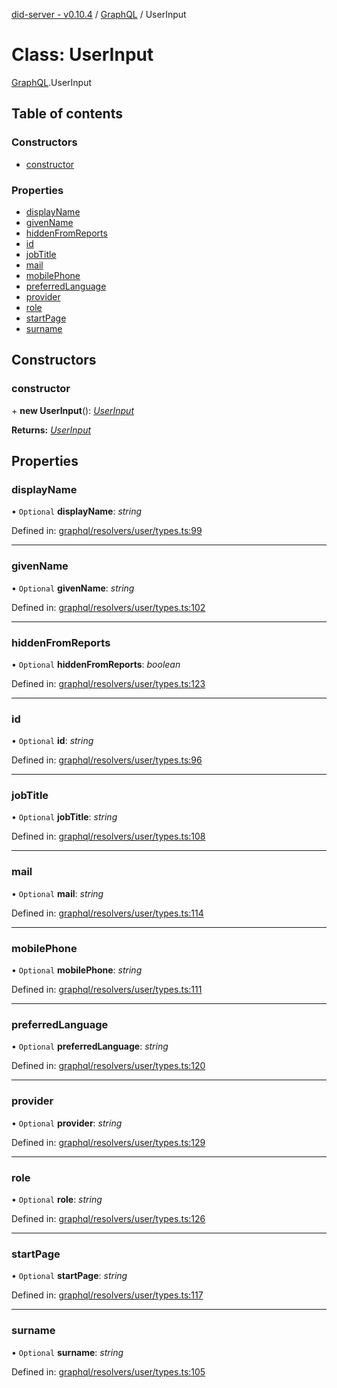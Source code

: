[did-server - v0.10.4](../README.md) / [GraphQL](../modules/graphql.md) / UserInput

# Class: UserInput

[GraphQL](../modules/graphql.md).UserInput

## Table of contents

### Constructors

- [constructor](graphql.userinput.md#constructor)

### Properties

- [displayName](graphql.userinput.md#displayname)
- [givenName](graphql.userinput.md#givenname)
- [hiddenFromReports](graphql.userinput.md#hiddenfromreports)
- [id](graphql.userinput.md#id)
- [jobTitle](graphql.userinput.md#jobtitle)
- [mail](graphql.userinput.md#mail)
- [mobilePhone](graphql.userinput.md#mobilephone)
- [preferredLanguage](graphql.userinput.md#preferredlanguage)
- [provider](graphql.userinput.md#provider)
- [role](graphql.userinput.md#role)
- [startPage](graphql.userinput.md#startpage)
- [surname](graphql.userinput.md#surname)

## Constructors

### constructor

\+ **new UserInput**(): [*UserInput*](graphql.userinput.md)

**Returns:** [*UserInput*](graphql.userinput.md)

## Properties

### displayName

• `Optional` **displayName**: *string*

Defined in: [graphql/resolvers/user/types.ts:99](https://github.com/Puzzlepart/did/blob/dev/server/graphql/resolvers/user/types.ts#L99)

___

### givenName

• `Optional` **givenName**: *string*

Defined in: [graphql/resolvers/user/types.ts:102](https://github.com/Puzzlepart/did/blob/dev/server/graphql/resolvers/user/types.ts#L102)

___

### hiddenFromReports

• `Optional` **hiddenFromReports**: *boolean*

Defined in: [graphql/resolvers/user/types.ts:123](https://github.com/Puzzlepart/did/blob/dev/server/graphql/resolvers/user/types.ts#L123)

___

### id

• `Optional` **id**: *string*

Defined in: [graphql/resolvers/user/types.ts:96](https://github.com/Puzzlepart/did/blob/dev/server/graphql/resolvers/user/types.ts#L96)

___

### jobTitle

• `Optional` **jobTitle**: *string*

Defined in: [graphql/resolvers/user/types.ts:108](https://github.com/Puzzlepart/did/blob/dev/server/graphql/resolvers/user/types.ts#L108)

___

### mail

• `Optional` **mail**: *string*

Defined in: [graphql/resolvers/user/types.ts:114](https://github.com/Puzzlepart/did/blob/dev/server/graphql/resolvers/user/types.ts#L114)

___

### mobilePhone

• `Optional` **mobilePhone**: *string*

Defined in: [graphql/resolvers/user/types.ts:111](https://github.com/Puzzlepart/did/blob/dev/server/graphql/resolvers/user/types.ts#L111)

___

### preferredLanguage

• `Optional` **preferredLanguage**: *string*

Defined in: [graphql/resolvers/user/types.ts:120](https://github.com/Puzzlepart/did/blob/dev/server/graphql/resolvers/user/types.ts#L120)

___

### provider

• `Optional` **provider**: *string*

Defined in: [graphql/resolvers/user/types.ts:129](https://github.com/Puzzlepart/did/blob/dev/server/graphql/resolvers/user/types.ts#L129)

___

### role

• `Optional` **role**: *string*

Defined in: [graphql/resolvers/user/types.ts:126](https://github.com/Puzzlepart/did/blob/dev/server/graphql/resolvers/user/types.ts#L126)

___

### startPage

• `Optional` **startPage**: *string*

Defined in: [graphql/resolvers/user/types.ts:117](https://github.com/Puzzlepart/did/blob/dev/server/graphql/resolvers/user/types.ts#L117)

___

### surname

• `Optional` **surname**: *string*

Defined in: [graphql/resolvers/user/types.ts:105](https://github.com/Puzzlepart/did/blob/dev/server/graphql/resolvers/user/types.ts#L105)
